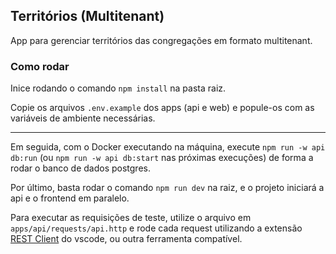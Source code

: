 ## Territórios (Multitenant)

App para gerenciar territórios das congregações em formato multitenant.

### Como rodar

Inice rodando o comando `npm install` na pasta raiz.

Copie os arquivos `.env.example` dos apps (api e web) e popule-os com as variáveis de ambiente necessárias.

---

Em seguida, com o Docker executando na máquina, execute `npm run -w api db:run` (ou `npm run -w api db:start` nas próximas execuções) de forma a rodar o banco de dados postgres.

Por último, basta rodar o comando `npm run dev` na raiz, e o projeto iniciará a api e o frontend em paralelo.

Para executar as requisições de teste, utilize o arquivo em `apps/api/requests/api.http` e rode cada request utilizando a extensão [REST Client](https://marketplace.visualstudio.com/items?itemName=humao.rest-client) do vscode, ou outra ferramenta compatível.
